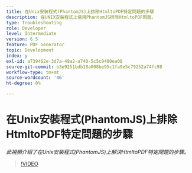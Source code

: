 ```yaml
---
title: 在Unix安裝程式(PhantomJS)上排除HtmltoPDF特定問題的步驟
description: 在UNIX安裝程式上使用PhantomJS排除HtmltoPDF問題。
type: Troubleshooting
role: Developer
level: Intermediate
version: 6.5
feature: PDF Generator
topic: Development
index: y
exl-id: a739462e-3d7a-49a2-a740-5c5c9400ea08
source-git-commit: b3e9251bdb18a008be95c1fa9e5c79252a74fc98
workflow-type: tm+mt
source-wordcount: '46'
ht-degree: 0%

---
```


# 在Unix安裝程式(PhantomJS)上排除HtmltoPDF特定問題的步驟

*此視頻介紹了在Unix安裝程式(PhantomJS)上解決HtmltoPDF特定問題的步驟。*

>[!VIDEO](https://video.tv.adobe.com/v/335546?quality=12&learn=on)
